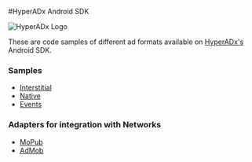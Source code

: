 #HyperADx Android SDK

![HyperADx Logo](http://d2n7xvwjxl8766.cloudfront.net/assets/site/logo-e04518160888e1f8b3795f0ce01e1909.png)


These are code samples of different ad formats available on [HyperADx's](http://hyperadx.com/) Android SDK.

### Samples

* [Interstitial](https://github.com/hyperads/android-sdk/blob/master/docs/_interstitial.md)
* [Native](https://github.com/hyperads/android-sdk/blob/master/docs/_native.md)
* [Events](https://github.com/hyperads/android-sdk/blob/master/docs/_tools.md)

### Adapters for integration with Networks

* [MoPub](https://github.com/hyperads/android-MoPub-adapter)
* [AdMob](https://github.com/hyperads/android-AdMob-adapter)

